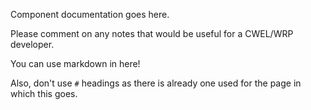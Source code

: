 Component documentation goes here.

Please comment on any notes that would be useful for a CWEL/WRP developer.

You can use markdown in here!

Also, don't use `#` headings as there is already one used for the page in which this goes.
